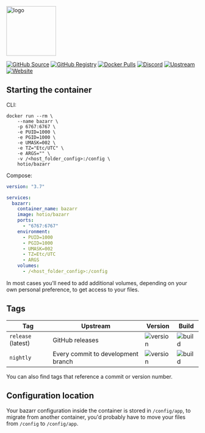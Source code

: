 [<img src="https://hotio.dev/img/bazarr.png" alt="logo" height="130" width="130">](https://github.com/morpheus65535/bazarr)

[![GitHub Source](https://img.shields.io/badge/github-source-ffb64c?style=flat-square&logo=github&logoColor=white&labelColor=757575)](https://github.com/hotio/bazarr)
[![GitHub Registry](https://img.shields.io/badge/github-registry-ffb64c?style=flat-square&logo=github&logoColor=white&labelColor=757575)](https://github.com/orgs/hotio/packages/container/package/bazarr)
[![Docker Pulls](https://img.shields.io/docker/pulls/hotio/bazarr?color=ffb64c&style=flat-square&label=pulls&logo=docker&logoColor=white&labelColor=757575)](https://hub.docker.com/r/hotio/bazarr)
[![Discord](https://img.shields.io/discord/610068305893523457?style=flat-square&color=ffb64c&label=discord&logo=discord&logoColor=white&labelColor=757575)](https://hotio.dev/discord)
[![Upstream](https://img.shields.io/badge/upstream-project-ffb64c?style=flat-square&labelColor=757575)](https://github.com/morpheus65535/bazarr)
[![Website](https://img.shields.io/badge/website-hotio.dev-ffb64c?style=flat-square&labelColor=757575)](https://hotio.dev/containers/bazarr)

## Starting the container

CLI:

```shell
docker run --rm \
    --name bazarr \
    -p 6767:6767 \
    -e PUID=1000 \
    -e PGID=1000 \
    -e UMASK=002 \
    -e TZ="Etc/UTC" \
    -e ARGS="" \
    -v /<host_folder_config>:/config \
    hotio/bazarr
```

Compose:

```yaml
version: "3.7"

services:
  bazarr:
    container_name: bazarr
    image: hotio/bazarr
    ports:
      - "6767:6767"
    environment:
      - PUID=1000
      - PGID=1000
      - UMASK=002
      - TZ=Etc/UTC
      - ARGS
    volumes:
      - /<host_folder_config>:/config
```

In most cases you'll need to add additional volumes, depending on your own personal preference, to get access to your files.

## Tags

| Tag                | Upstream                           | Version | Build |
| -------------------|------------------------------------|---------|-------|
| `release` (latest) | GitHub releases                    | ![version](https://img.shields.io/badge/dynamic/json?color=f5f5f5&style=flat-square&label=&query=%24.version&url=https%3A%2F%2Fraw.githubusercontent.com%2Fhotio%2Fbazarr%2Frelease%2FVERSION.json) | ![build](https://img.shields.io/github/workflow/status/hotio/bazarr/build/release?style=flat-square&label=) |
| `nightly`          | Every commit to development branch | ![version](https://img.shields.io/badge/dynamic/json?color=f5f5f5&style=flat-square&label=&query=%24.version&url=https%3A%2F%2Fraw.githubusercontent.com%2Fhotio%2Fbazarr%2Fnightly%2FVERSION.json) | ![build](https://img.shields.io/github/workflow/status/hotio/bazarr/build/nightly?style=flat-square&label=) |

You can also find tags that reference a commit or version number.

## Configuration location

Your bazarr configuration inside the container is stored in `/config/app`, to migrate from another container, you'd probably have to move your files from `/config` to `/config/app`.
